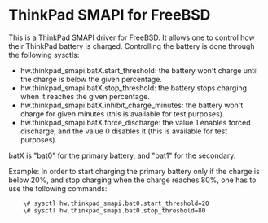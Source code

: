 ThinkPad SMAPI for FreeBSD
==========================

This is a ThinkPad SMAPI driver for FreeBSD. It allows one to control how their
ThinkPad battery is charged. Controlling the battery is done through the
following sysctls:

* hw.thinkpad_smapi.batX.start_threshold: the battery won't charge until the
  charge is below the given percentage.
* hw.thinkpad_smapi.batX.stop_threshold: the battery stops charging when it
  reaches the given percentage.
* hw.thinkpad_smapi.batX.inhibit_charge_minutes: the battery won't charge for
  given minutes (this is available for test purposes).
* hw.thinkpad_smapi.batX.force_discharge: the value 1 enables forced discharge,
  and the value 0 disables it (this is available for test purposes).

batX is "bat0" for the primary battery, and "bat1" for the secondary.

Example:
In order to start charging the primary battery only if the charge is below 20%,
and stop charging when the charge reaches 80%, one has to use the following
commands:

        \# sysctl hw.thinkpad_smapi.bat0.start_threshold=20
        \# sysctl hw.thinkpad_smapi.bat0.stop_threshold=80

